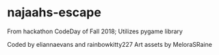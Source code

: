 # najaahs-escape
From hackathon CodeDay of Fall 2018; Utilizes pygame library

Coded by eliannaevans and rainbowkitty227
Art assets by MeloraSRaine

